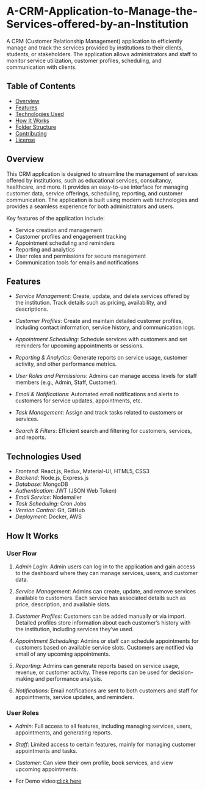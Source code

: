 # A-CRM-Application-to-Manage-the-Services-offered-by-an-Institution



A CRM (Customer Relationship Management) application to efficiently manage and track the services provided by institutions to their clients, students, or stakeholders. The application allows administrators and staff to monitor service utilization, customer profiles, scheduling, and communication with clients.

## Table of Contents

- [Overview](#overview)
- [Features](#features)
- [Technologies Used](#technologies-used)
- [How It Works](#how-it-works)
- [Folder Structure](#folder-structure)
- [Contributing](#contributing)
- [License](#license)

## Overview

This CRM application is designed to streamline the management of services offered by institutions, such as educational services, consultancy, healthcare, and more. It provides an easy-to-use interface for managing customer data, service offerings, scheduling, reporting, and customer communication. The application is built using modern web technologies and provides a seamless experience for both administrators and users.

Key features of the application include:

- Service creation and management
- Customer profiles and engagement tracking
- Appointment scheduling and reminders
- Reporting and analytics
- User roles and permissions for secure management
- Communication tools for emails and notifications

## Features

- *Service Management*: Create, update, and delete services offered by the institution. Track details such as pricing, availability, and descriptions.
  
- *Customer Profiles*: Create and maintain detailed customer profiles, including contact information, service history, and communication logs.
  
- *Appointment Scheduling*: Schedule services with customers and set reminders for upcoming appointments or sessions.

- *Reporting & Analytics*: Generate reports on service usage, customer activity, and other performance metrics.

- *User Roles and Permissions*: Admins can manage access levels for staff members (e.g., Admin, Staff, Customer). 

- *Email & Notifications*: Automated email notifications and alerts to customers for service updates, appointments, etc.

- *Task Management*: Assign and track tasks related to customers or services.

- *Search & Filters*: Efficient search and filtering for customers, services, and reports.

## Technologies Used

- *Frontend*: React.js, Redux, Material-UI, HTML5, CSS3
- *Backend*: Node.js, Express.js
- *Database*: MongoDB
- *Authentication*: JWT (JSON Web Token)
- *Email Service*: Nodemailer
- *Task Scheduling*: Cron Jobs
- *Version Control*: Git, GitHub
- *Deployment*: Docker, AWS

## How It Works

### User Flow

1. *Admin Login*: Admin users can log in to the application and gain access to the dashboard where they can manage services, users, and customer data.
   
2. *Service Management*: Admins can create, update, and remove services available to customers. Each service has associated details such as price, description, and available slots.

3. *Customer Profiles*: Customers can be added manually or via import. Detailed profiles store information about each customer’s history with the institution, including services they’ve used.

4. *Appointment Scheduling*: Admins or staff can schedule appointments for customers based on available service slots. Customers are notified via email of any upcoming appointments.

5. *Reporting*: Admins can generate reports based on service usage, revenue, or customer activity. These reports can be used for decision-making and performance analysis.

6. *Notifications*: Email notifications are sent to both customers and staff for appointments, service updates, and reminders.

### User Roles

- *Admin*: Full access to all features, including managing services, users, appointments, and generating reports.
- *Staff*: Limited access to certain features, mainly for managing customer appointments and tasks.
- *Customer*: Can view their own profile, book services, and view upcoming appointments.

- For Demo video:[click here](https://drive.google.com/file/d/18FCnPW0Xcmz7MsVd0Zc0csqs5AsvR4G6/view?usp=drivesdk) 

